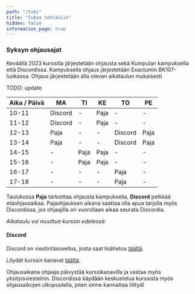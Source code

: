 ```yaml
---
path: "/tuki"
title: "Tukea tehtäviin"
hidden: false
information_page: true
---
```


### Syksyn ohjausajat

Keväällä 2023 kurssilla järjestetään ohjausta sekä Kumpulan kampuksella että Discordissa. Kampuksella ohjaus järjestetään Exactumin BK107-luokassa. Ohjaus järjestetään alla olevan aikataulun mukaisesti

TODO: update

| Aika / Päivä | MA | TI | KE | TO | PE |
|-----|----|----|----|----|----|
| 10-11 | Discord | - | Paja | - | - |
| 11-12 | Discord | - | Paja | - | - |
| 12-13 | Paja | - | - | Discord | Paja |
| 13-14 | Paja | - | - | Discord | Paja |
| 14-15 | - | Paja | Paja | - | - |
| 15-16 | - | Paja | Paja | - | - |
| 16-17 | - | - | - | Paja | - |
| 17-18 | - | - | - | Paja | - |

Taulukossa **Paja** tarkoittaa ohjausta kampuksella, **Discord** pelkkää etäohjausaikaa. Pajaohjauksen aikana saattaa olla apua tarjolla myös Discordissa, jos ohjaajilla on vuorollaan aikaa seurata Discordia.

*Aikataulu voi muuttua kurssin edetessä.*

#### Discord

Discord on viestintäsovellus, josta saat lisätietoa [täältä](https://discord.com/).

Löydät kurssin kanavat [täältä](https://study.cs.helsinki.fi/discord/join/ohjelmoinnin_mooc).

Ohjausaikana ohjaaja päivystää kurssikanavilla ja vastaa myös yksityisviesteihin. Discordissa käydään keskustelua kurssista myös ohjausaikojen ulkopuolella, joten sinne kannattaa liittyä!
